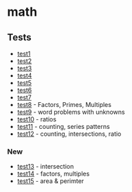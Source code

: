 # math

## Tests
- [test1](https://forms.gle/qCMZYba7nU9kMJQC6)
- [test2](https://forms.gle/Uo49wCDa51RaF8Co6)
- [test3](https://forms.gle/poa6dzmpFWCVXhJZ6)
- [test4](https://forms.gle/JjjzkS6uTXTgG1X56)
- [test5](https://forms.gle/oSj7hNd1VTEhCu8C6)
- [test6](https://forms.gle/syoktE5DBqtBuarHA)
- [test7](https://forms.gle/ajD2b3sVXCox68wFA)
- [test8](https://forms.gle/QvTtwDoeedWtJRwa9) - Factors, Primes, Multiples
- [test9](https://forms.gle/eGr9Hu8zUejg1GLb6) - word problems with unknowns
- [test10](https://forms.gle/7KMzJrQ2o9smFfJu6) - ratios
- [test11](https://forms.gle/Kc6UctWR57CMiSQL7) - counting, series patterns
- [test12](https://forms.gle/YkBjTzwWdVgAgDDq5) - counting, intersections, ratio
### New
- [test13](https://forms.gle/eDZxGm8Xywx5u3ceA) - intersection
- [test14](https://forms.gle/HvuANMX2e16QwfZi9) - factors, multiples
- [test15](https://forms.gle/vfiAcu1gBrvG5TZC6) - area & perimter
